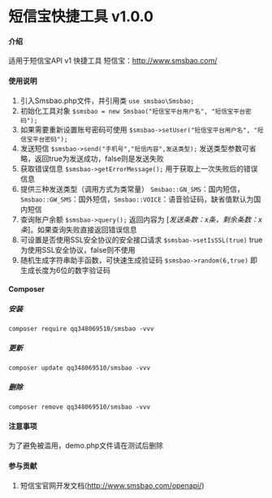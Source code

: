 # 短信宝快捷工具 v1.0.0

#### 介绍
适用于短信宝API v1 快捷工具 短信宝：http://www.smsbao.com/

#### 使用说明

1.  引入Smsbao.php文件，并引用类 `use smsbao\Smsbao;`
2.  初始化工具对象 `$smsbao = new Smsbao("短信宝平台用户名", "短信宝平台密码");`
3.  如果需要重新设置账号密码可使用 `$smsbao->setUser("短信宝平台用户名", "短信宝平台密码");`
4.  发送短信 `$smsbao->send("手机号","短信内容",发送类型);` 发送类型参数可省略，返回true为发送成功，false则是发送失败
5.  获取错误信息 `$smsbao->getErrorMessage();` 用于获取上一次失败后的错误信息
6.  提供三种发送类型（调用方式为类常量） `Smsbao::GN_SMS`：国内短信，`Smsbao::GW_SMS`：国外短信，`Smsbao::VOICE`：语音验证码，缺省值默认为国内短信
7.  查询账户余额 `$smsbao->query();` 返回内容为 [<em>发送条数：x条，剩余条数：x条</em>]。如果查询失败直接返回错误信息
8.  可设置是否使用SSL安全协议的安全接口请求 `$smsbao->setIsSSL(true)` true为使用SSL安全协议，false则不使用
9.  随机生成字符串助手函数，可快速生成验证码 `$smsbao->random(6,true)` 即生成长度为6位的数字验证码

#### Composer
##### 安装
    composer require qq348069510/smsbao -vvv

##### 更新
    composer update qq348069510/smsbao -vvv

##### 删除
    composer remove qq348069510/smsbao -vvv

#### 注意事项
为了避免被滥用，demo.php文件请在测试后删除

#### 参与贡献

1.  短信宝官网开发文档(http://www.smsbao.com/openapi/)